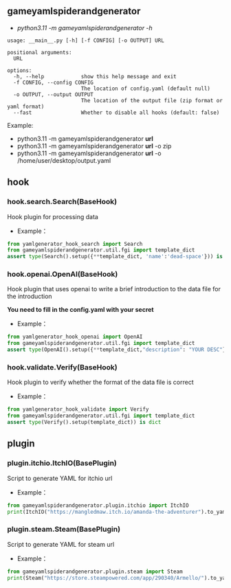 ## gameyamlspiderandgenerator
- *python3.11 -m gameyamlspiderandgenerator -h*
```text
usage: __main__.py [-h] [-f CONFIG] [-o OUTPUT] URL

positional arguments:
  URL

options:
  -h, --help            show this help message and exit
  -f CONFIG, --config CONFIG
                        The location of config.yaml (default null)
  -o OUTPUT, --output OUTPUT
                        The location of the output file (zip format or yaml format)
  --fast                Whether to disable all hooks (default: false)

```
Example:
- python3.11 -m gameyamlspiderandgenerator **url**
- python3.11 -m gameyamlspiderandgenerator **url** -o zip
- python3.11 -m gameyamlspiderandgenerator **url** -o /home/user/desktop/output.yaml

## hook
### hook.search.Search(BaseHook)
Hook plugin for processing data
- Example：
```python
from yamlgenerator_hook_search import Search
from gameyamlspiderandgenerator.util.fgi import template_dict
assert type(Search().setup({**template_dict, 'name':'dead-space'})) is dict
```
### hook.openai.OpenAI(BaseHook)
Hook plugin that uses openai to write a brief introduction to the data file for the introduction

**You need to fill in the config.yaml with your secret**
- Example：
```python
from yamlgenerator_hook_openai import OpenAI
from gameyamlspiderandgenerator.util.fgi import template_dict
assert type(OpenAI().setup({**template_dict,"description": "YOUR DESC"})) is dict

```
### hook.validate.Verify(BaseHook)
Hook plugin to verify whether the format of the data file is correct
- Example：
```python
from yamlgenerator_hook_validate import Verify
from gameyamlspiderandgenerator.util.fgi import template_dict
assert type(Verify().setup(template_dict)) is dict
```

## plugin
### plugin.itchio.ItchIO(BasePlugin)
Script to generate YAML for itchio url
- Example：
```python
from gameyamlspiderandgenerator.plugin.itchio import ItchIO
print(ItchIO("https://mangledmaw.itch.io/amanda-the-adventurer").to_yaml())
```
### plugin.steam.Steam(BasePlugin)
Script to generate YAML for steam url
- Example：
```python
from gameyamlspiderandgenerator.plugin.steam import Steam
print(Steam("https://store.steampowered.com/app/290340/Armello/").to_yaml())
```

